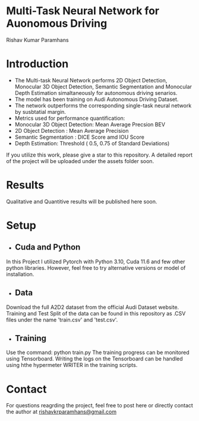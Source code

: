 # Multi-Task Neural Network for Auonomous Driving

Rishav Kumar Paramhans

# Introduction

* The Multi-task Neural Network performs 2D Object Detection, Monocular 3D Object Detection, Semantic Segmentation and Monocular Depth Estimation simaltaneously for autonomous driving senarios. 
* The model has been training on Audi Autonomous Driving Dataset.
* The network outperforms the corresponding single-task neural network by susbtatial margin. 
* Metrics used for performance quantification:
* Monocular 3D Object Detection: Mean Average Precsion BEV
* 2D Object Detection : Mean Average Precision
* Semantic Segmentation : DICE Score amd IOU Score
* Depth Estimation: Threshold ( 0.5, 0.75 of Standard Deviations)

If you utilize this work, please give a star to this repository.
A detailed report of the project will be uploaded under the assets folder soon.

# Results
Qualitative and Quantitive results will be published here soon.

# Setup
* ## Cuda and Python
In this Project I utilized Pytorch with Python 3.10, Cuda 11.6 and few other python libraries. However, feel free to try alternative versions or model of installation.

* ## Data
Download the full A2D2 dataset from the official Audi Dataset website. Training and Test Split of the data can be found in this repository as .CSV files under the name 'train.csv' and 'test.csv'.

* ## Training
Use the command: python train.py
The training progress can be monitored using Tensorboard. Writing the logs on the Tensorboard can be handled using hthe hypermeter WRITER in the training scripts.

# Contact
For questions reagrding the project, feel free to post here or directly contact the author at rishavkrparamhans@gmail.com
